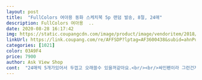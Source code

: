 ```yaml
---
layout: post 
title:  "FullColors 여아용 동화 스케치북 5p 랜덤 발송, 8절, 24매" 
description: FullColors 여아용  ..
date: 2020-08-28 16:17:42 
img: https://static.coupangcdn.com/image/product/image/vendoritem/2018/11/06/3699201562/1aa79562-e194-4ccd-a01d-cd3bf47b06d6.jpg 
linkUrl: https://link.coupang.com/re/AFFSDP?lptag=AF3600438&subid=ahnPublicAsk&pageKey=91635565&itemId=285056939&vendorItemId=3699201562&traceid=V0-113-6e5079c59fb97249 
categories: [1021] 
color: 03A9F4 
price: 7900 
author: Ask View Shop 
cont:  "24매씩 5개가있어서 두껍고 오래쓸수 있을꺼같아요.<br/><br/>싸인펜이라 그런건지... <br/>.<br/><br/>겉표지 그림도 넘 예뻐요<br/>그림 그리고 뒷면을 봤는데 거의 비침요ㅋ<br/>긴급하게 주문했어요.<br/><br/>랜덤이라고 해서 여러가지로 섞어서 올줄 알았는데<br/>빠른배송으로 무사히 받아 봤네요ㅋ<br/>앞에 동화그림이 겹쳐서 왔네요<br/>어짜피 스케치북 사용할거라서 상관은 없지만요 ㅎㅎ<br/>열심히 사용해 보려 하네요ㅋ<br/>오래간만에 그림그리기 놀이 하려고 하는데 스케치북이 없어서<br/>일단 급하게 따님들 끄적일 용으로 구매한거라<br/>종이도 두툽하고 질도 좋아서 만족합니다.<br/><br/>크기는 적당한데 얇은감은 있네요<br/>" 
---
```

